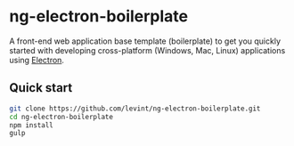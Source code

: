 # ng-electron-boilerplate
A front-end web application base template (boilerplate) to get you quickly started with developing cross-platform (Windows, Mac, Linux) applications using [Electron](http://electron.atom.io/).

## Quick start
```bash
git clone https://github.com/levint/ng-electron-boilerplate.git
cd ng-electron-boilerplate
npm install
gulp
```
